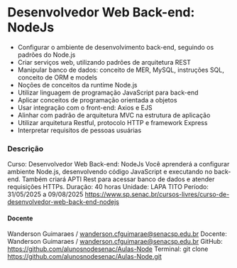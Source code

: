 # Desenvolvedor Web Back-end: NodeJs
- Configurar o ambiente de desenvolvimento back-end, seguindo os padrões do Node.js
- Criar serviços web, utilizando padrões de arquitetura REST
- Manipular banco de dados: conceito de MER, MySQL, instruções SQL, conceito de ORM e models
- Noções de conceitos da runtime Node.js
- Utilizar linguagem de programação JavaScript para back-end
- Aplicar conceitos de programação orientada a objetos
- Usar integração com o front-end: Axios e EJS
- Alinhar com padrão de arquitetura MVC na estrutura de aplicação
- Utilizar arquitetura Restful, protocolo HTTP e framework Express
- Interpretar requisitos de pessoas usuárias

### Descrição 
Curso: Desenvolvedor Web Back-end: NodeJs 
Você aprenderá a configurar ambiente Node.js, desenvolvendo código JavaScript e executando no back-end. Também criará APTI Rest para acessar banco de dados e atender requisições HTTPs. 
Duração: 40 horas 
Unidade: LAPA TITO 
Período: 31/05/2025 a 09/08/2025 
https://www.sp.senac.br/cursos-livres/curso-de-desenvolvedor-web-back-end-nodejs 


#### Docente
Wanderson Guimaraes / wanderson.cfguimarae@senacsp.edu.br 
Docente: Wanderson Guimaraes / wanderson.cfguimarae@senacsp.edu.br 
GitHub: https://github.com/alunosnodesenac/Aulas-Node 
Terminal: git clone https://github.com/alunosnodesenac/Aulas-Node.git 
